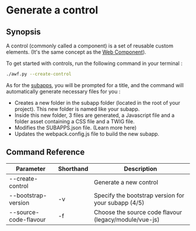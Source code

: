 # Generate a control

## Synopsis

A control (commonly called a component) is a set of reusable custom elements.
(It's the same concept as the [Web Component](https://developer.mozilla.org/en-US/docs/Web/Web_Components)).

To get started with controls, run the following command in your terminal :

```bash
./awf.py --create-control
```

As for the [subapps](/ami-docs/documentation/getting-started/generate-subapp.html/), you will be prompted for a title,
and the command will automatically generate necessary files for you :

-   Creates a new folder in the subapp folder (located in the root of your project). This new folder is named like your subapp.
-   Inside this new folder, 3 files are generated, a Javascript file and a folder asset containing a CSS file and a TWIG file.
-   Modifies the SUBAPPS.json file. (Learn more here)
-   Updates the webpack.config.js file to build the new subapp.

## Command Reference

| Parameter             | Shorthand | Description                                           |
| --------------------- | --------- | ----------------------------------------------------- |
| --create-control      |           | Generate a new control                                |
| --bootstrap-version   | -v        | Specify the bootstrap version for your subapp (4/5)   |
| --source-code-flavour | -f        | Choose the source code flavour (legacy/module/vue-js) |
